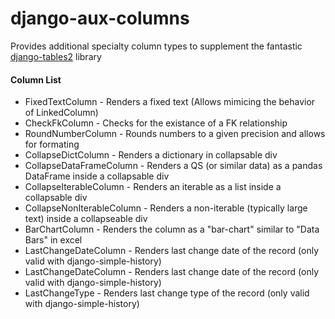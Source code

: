 # django-aux-columns

Provides additional specialty column types to supplement the fantastic [django-tables2](https://django-tables2.readthedocs.io/en/latest/) library

#### Column List

* FixedTextColumn - Renders a fixed text (Allows mimicing the behavior of LinkedColumn)
* CheckFkColumn - Checks for the existance of a FK relationship
* RoundNumberColumn - Rounds numbers to a given precision and allows for formating
* CollapseDictColumn - Renders a dictionary in collapsable div
* CollapseDataFrameColumn - Renders a QS (or similar data) as a pandas DataFrame inside a collapsable div
* CollapseIterableColumn - Renders an iterable as a list inside a collapsable div
* CollapseNonIterableColumn - Renders a non-iterable (typically large text) inside a collapseable div
* BarChartColumn - Renders the column as a "bar-chart" similar to "Data Bars" in excel
* LastChangeDateColumn - Renders last change date of the record (only valid with django-simple-history)
* LastChangeDateColumn - Renders last change date of the record (only valid with django-simple-history)
* LastChangeType - Renders last change type of the record (only valid with django-simple-history)
